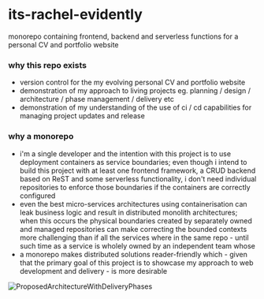 # its-rachel-evidently
monorepo containing frontend, backend and serverless functions for a personal CV and portfolio website

### why this repo exists
- version control for the my evolving personal CV and portfolio website
- demonstration of my approach to living projects eg. planning / design / architecture / phase management / delivery etc
- demonstration of my understanding of the use of ci / cd capabilities for managing project updates and release

### why a monorepo
- i'm a single developer and the intention with this project is to use deployment containers as service boundaries; even though i intend to build this project with at least one frontend framework, a CRUD backend based on ReST and some serverless functionality, i don't need individual repositories to enforce those boundaries if the containers are correctly configured
- even the best micro-services architectures using containerisation can leak business logic and result in distributed monolith architectures; when this occurs the physical boundaries created by separately owned and managed repositories can make correcting the bounded contexts more challenging than if all the services where in the same repo - until such time as a service is wholely owned by an independent team whose 
- a monorepo makes distributed solutions reader-friendly which - given that the primary goal of this project is to showcase my approach to web development and delivery - is more desirable

![ProposedArchitectureWithDeliveryPhases](https://github.com/user-attachments/assets/2f4eada3-59b7-4365-ac43-46ea8faf7dee)
